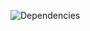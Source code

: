 ![Dependencies](http://www.plantuml.com/plantuml/proxy?&fmt=svg&cache=no&src=https://raw.githubusercontent.com/soerensofke/DiamondDust/master/.github/workflows/dependencies.puml)
